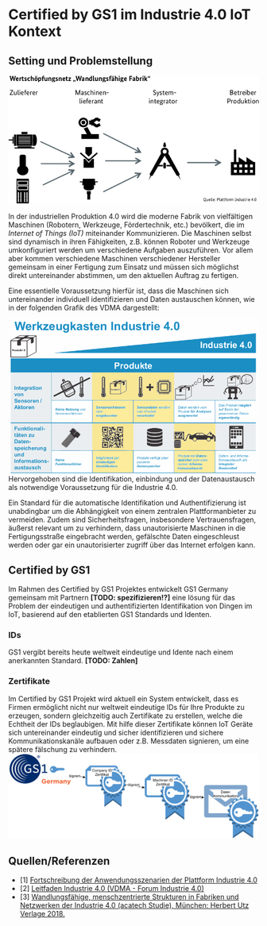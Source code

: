 # Certified by GS1 im Industrie 4.0 IoT Kontext

## Setting und Problemstellung

![Anwendungszenario WWF aus [1]](pics/anwendungszenario-wff.png "Anwendungszenario WWF aus [1]")

In der industriellen Produktion 4.0 wird die moderne Fabrik von vielfältigen Maschinen (Robotern, Werkzeuge, Fördertechnik, etc.) bevölkert, die im *Internet of Things (IoT)* miteinander Kommunizieren. 
Die Maschinen selbst sind dynamisch in ihren Fähigkeiten, z.B. können Roboter und Werkzeuge umkonfiguriert werden um verschiedene Aufgaben auszuführen. Vor allem aber kommen verschiedene Maschinen verschiedener Hersteller gemeinsam in einer Fertigung zum Einsatz und müssen sich möglichst direkt untereinander abstimmen, um den aktuellen Auftrag zu fertigen.

Eine essentielle Voraussetzung hierfür ist, dass die Maschinen sich untereinander individuell identifizieren und Daten austauschen können, wie in der folgenden Grafik des VDMA dargestellt:


![Abgeleitet von: Werkzeugkaste Industrie 4.0 aus [2,3]](pics/werkzeugkaste-i40-vdma-part.png "Abgeleitet von: Werkzeugkaste Industrie 4.0 aus [2,3]")
Hervorgehoben sind die Identifikation, einbindung und der Datenaustausch als notwendige Voraussetzung für die Industrie 4.0.

Ein Standard für die automatische Identifikation und Authentifizierung ist unabdingbar um die Abhängigkeit von einem zentralen Plattformanbieter zu vermeiden. Zudem sind Sicherheitsfragen, insbesondere Vertrauensfragen, äußerst relevant um zu verhindern, dass unautorisierte Maschinen in die Fertigungsstraße eingebracht werden, gefälschte Daten eingeschleust werden oder gar ein unautorisierter zugriff über das Internet erfolgen kann.


## Certified by GS1

Im Rahmen des Certified by GS1 Projektes entwickelt GS1 Germany gemeinsam mit Partnern **[TODO: spezifizieren!?]** eine lösung für das Problem der eindeutigen und authentifizierten Identifikation von Dingen im IoT, basierend auf den etablierten GS1 Standards und Identen.

### IDs

GS1 vergibt bereits heute weltweit eindeutige und Idente nach einem anerkannten Standard.
**[TODO: Zahlen]**


### Zertifikate

Im Certified by GS1 Projekt wird aktuell ein System entwickelt, dass es Firmen ermöglicht nicht nur weltweit eindeutige IDs für Ihre Produkte zu erzeugen, sondern gleichzeitig auch Zertifikate zu erstellen, welche die Echtheit der IDs beglaubigen.
Mit hilfe dieser Zertifikate können IoT Geräte sich untereinander eindeutig und sicher identifizieren und sichere Kommunikationskanäle aufbauen oder z.B. Messdaten signieren, um eine spätere fälschung zu verhindern.
![Zertifikatskette](pics/Certificate-Chain.png "Zertifikatskette")




## Quellen/Referenzen
- [1] [Fortschreibung der Anwendungsszenarien der Plattform Industrie 4.0](https://www.plattform-i40.de/PI40/Redaktion/DE/Downloads/Publikation/fortschreibung-anwendungsszenarien.html)
- [2] [Leitfaden Industrie 4.0 (VDMA - Forum Industrie 4.0)](https://industrie40.vdma.org/viewer/-/v2article/render/15540546)
- [3] [Wandlungsfähige, menschzentrierte Strukturen in Fabriken und Netzwerken der Industrie 4.0 (acatech Studie), München: Herbert Utz Verlage 2018.](https://www.plattform-i40.de/PI40/Redaktion/DE/Downloads/Publikation/hm-2018-fb-wandlung.html)
